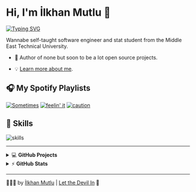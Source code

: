 # Hi, I'm İlkhan Mutlu 🔱
[![Typing SVG](https://readme-typing-svg.demolab.com?font=Fira+Code&pause=1000&color=F9A825&center=true&width=1000&lines=aut+viam+inveniam+aut+faciam+flectere+si+nequeo+superos+acheronta+movebo)](https://git.io/typing-svg)

Wannabe self-taught software engineer and stat student from the Middle East Technical University.

- 🔱 Author of none but soon to be a lot open source projects.
<!--
- 💼 Customer Success Engineer 
- 🌱 Building 
- 🤝 Co-Founder 
- 😎 Co-Founder 
- 🔏 Bug bounty hunter in free time.
- ☕ Coffee lover, turning it into code,
- 🎯 Wasting my time to save other people's time.
-->
- 💡 [Learn more about me](https://bio.link/dokks).

## 🎧 My Spotify Playlists

[![Sometimes](https://img.shields.io/badge/sometimes-%231DB954.svg?&style=for-the-badge&logo=spotify&logoColor=white)](https://open.spotify.com/playlist/5sdTXRhmNZ4Kam3Yfvafag?si=b90bb0ac9e4b4b21) 
[![feelin' it](https://img.shields.io/badge/feelin'%20it-%231DB954.svg?&style=for-the-badge&logo=spotify&logoColor=white)](https://open.spotify.com/playlist/7AICSlbm4Kfeu8tLgqkIOj?si=06b714a376324b37) 
[![caution](https://img.shields.io/badge/caution-%231DB954.svg?&style=for-the-badge&logo=spotify&logoColor=white)](https://open.spotify.com/playlist/0Z3IVAjr1fPooenHwi2rgE?si=9645fb7e818d4257) 


## 🔧 Skills

![skills](https://skillicons.dev/icons?i=html,css,php,wordpress,py,figma,vscode,cpp,&theme=dark)

---


<details>
    <summary>&#128187 <b>GitHub Projects</b></summary><br/>

<!--START_SECTION:activity-->
1. 
2. 
3. 
4. 
5. 
<!--END_SECTION:activity-->

</details>


<details>
    <summary>&#9889 <b>GitHub Stats</b></summary><br/>

[![d0kks's GitHub stats](https://github-readme-stats.vercel.app/api?username=d0kks)](https://github.com/anuraghazra/github-readme-stats)

</details>

<!-- extra repo pins

[![Readme Card](https://github-readme-stats.vercel.app/api/pin/?username=anuraghazra&repo=github-readme-stats)](https://github.com/anuraghazra/github-readme-stats) 

-->
---

🔱🔱🔱 by [İlkhan Mutlu](https://github.com/d0kks) | [Let the Devil In](https://youtu.be/_OhbOO2HBUw?si=yflzb4sONOAsWFqO&t=14) 🙏
